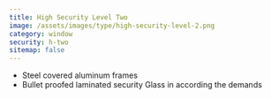 ```yaml
---
title: High Security Level Two
image: /assets/images/type/high-security-level-2.png
category: window
security: h-two
sitemap: false
---
```


- Steel covered aluminum frames
- Bullet proofed laminated security Glass in according the demands
